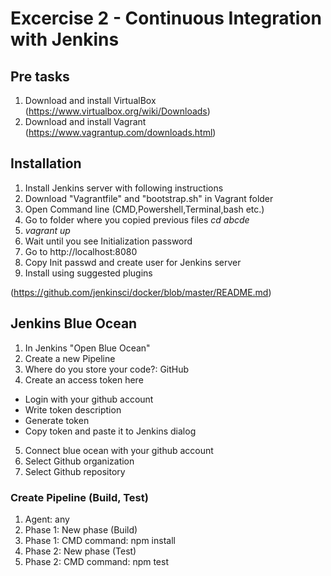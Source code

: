 # Excercise 2 - Continuous Integration with Jenkins
## Pre tasks
1. Download and install VirtualBox (https://www.virtualbox.org/wiki/Downloads)
2. Download and install Vagrant (https://www.vagrantup.com/downloads.html)

## Installation
1. Install Jenkins server with following instructions
2. Download "Vagrantfile" and "bootstrap.sh" in Vagrant folder
3. Open Command line (CMD,Powershell,Terminal,bash etc.)
4. Go to folder where you copied previous files _cd abcde_
5. _vagrant up_
6. Wait until you see Initialization password
7. Go to http://localhost:8080
8. Copy Init passwd and create user for Jenkins server
9. Install using suggested plugins

(https://github.com/jenkinsci/docker/blob/master/README.md)

## Jenkins Blue Ocean
1. In Jenkins "Open Blue Ocean"
2. Create a new Pipeline
3. Where do you store your code?: GitHub
4. Create an access token here
  - Login with your github account
  - Write token description
  - Generate token
  - Copy token and paste it to Jenkins dialog
5. Connect blue ocean with your github account
6. Select Github organization
7. Select Github repository

### Create Pipeline (Build, Test)
1. Agent: any
2. Phase 1: New phase (Build)
3. Phase 1: CMD command: npm install
4. Phase 2: New phase (Test)
5. Phase 2: CMD command: npm test